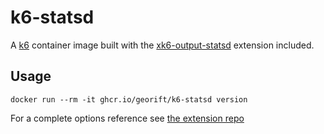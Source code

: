 # k6-statsd

A [k6](https://github.com/grafana/k6) container image built with the
[xk6-output-statsd](https://github.com/LeonAdato/xk6-output-statsd) extension
included.

## Usage

```
docker run --rm -it ghcr.io/georift/k6-statsd version
```

For a complete options reference see [the extension
repo](https://github.com/LeonAdato/xk6-output-statsd?tab=readme-ov-file#options)
